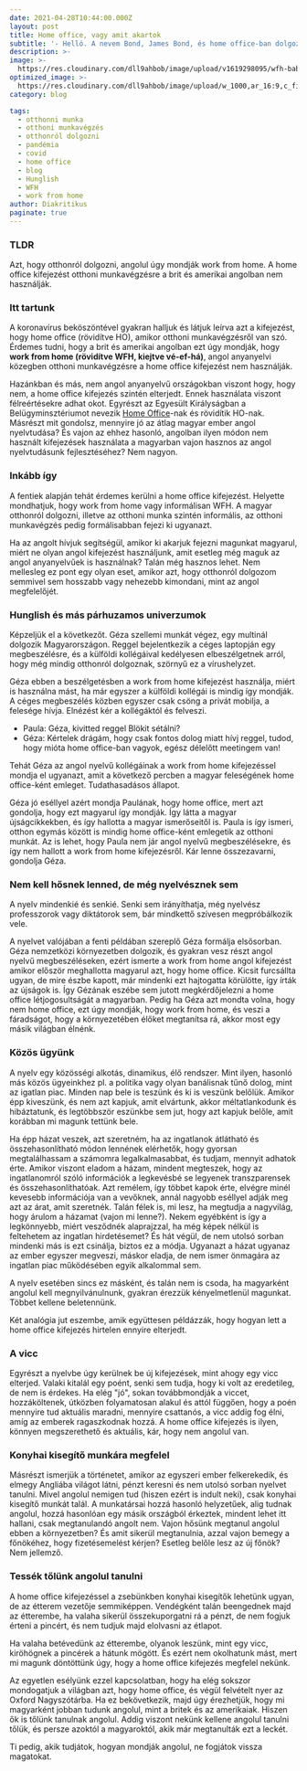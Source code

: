 ```yaml
---
date: 2021-04-28T10:44:00.000Z
layout: post
title: Home office, vagy amit akartok
subtitle: '- Helló. A nevem Bond, James Bond, és home office-ban dolgozom. - A Belügyminisztériumban? Már nem az MI6-nél? - Úgy értem otthonról dolgozom. - WFH? Miért nem ezzel kezdted?'
description: >- 
image: >-
  https://res.cloudinary.com/dll9ahbob/image/upload/v1619298095/wfh-baby_x8npt0.jpg  
optimized_image: >-
  https://res.cloudinary.com/dll9ahbob/image/upload/w_1000,ar_16:9,c_fill,g_auto,e_sharpen/v1619298095/wfh-baby_x8npt0.jpg
category: blog

tags:
  - otthonni munka
  - otthoni munkavégzés
  - otthonról dolgozni
  - pandémia
  - covid
  - home office
  - blog
  - Hunglish
  - WFH
  - work from home
author: Diakritikus
paginate: true
---
```


### TLDR
Azt, hogy otthonról dolgozni, angolul úgy mondják work from home. A home office kifejezést otthoni munkavégzésre a brit és amerikai angolban nem használják.

### Itt tartunk
A koronavírus beköszöntével gyakran halljuk és látjuk leírva azt a kifejezést, hogy home office (rövidítve HO), amikor otthoni munkavégzésről van szó. Érdemes tudni, hogy a brit és amerikai angolban ezt úgy mondják, hogy **work from home (rövidítve WFH, kiejtve vé-ef-há)**, angol anyanyelvi közegben otthoni munkavégzésre a home office kifejezést nem használják. 

Hazánkban és más, nem angol anyanyelvű országokban viszont hogy, hogy nem, a home office kifejezés szintén elterjedt. Ennek használata viszont félreértésekre adhat okot. Egyrészt az Egyesült Királyságban a Belügyminsztériumot nevezik [Home Office](https://en.wikipedia.org/wiki/Home_Office)-nak és rövidítik HO-nak. Másrészt mit gondolsz, mennyire jó az átlag magyar ember angol nyelvtudása? És vajon az ehhez hasonló, angolban ilyen módon nem használt kifejezések használata a magyarban vajon hasznos az angol nyelvtudásunk fejlesztéséhez? Nem nagyon.

### Inkább így
A fentiek alapján tehát érdemes kerülni a home office kifejezést. Helyette mondhatjuk, hogy work from home vagy informálisan WFH. A magyar otthonról dolgozni, illetve az otthoni munka szintén informális, az otthoni munkavégzés pedig formálisabban fejezi ki ugyanazt.

Ha az angolt hívjuk segítségül, amikor ki akarjuk fejezni magunkat magyarul, miért ne olyan angol kifejezést használjunk, amit esetleg még maguk az angol anyanyelvűek is használnak? Talán még hasznos lehet. Nem mellesleg ez pont egy olyan eset, amikor azt, hogy otthonról dolgozom semmivel sem hosszabb vagy nehezebb kimondani, mint az angol megfelelőjét.

### Hunglish és más párhuzamos univerzumok
Képzeljük el a következőt. Géza szellemi munkát végez, egy multinál dolgozik Magyarországon. Reggel bejelentkezik a céges laptopján egy megbeszélésre, és a külföldi kollégáival kedélyesen elbeszélgetnek arról, hogy még mindig otthonról dolgoznak, szörnyű ez a vírushelyzet.

Géza ebben a beszélgetésben a work from home kifejezést használja, miért is használna mást, ha már egyszer a külföldi kollégái is mindig így mondják. A céges megbeszélés közben egyszer csak csöng a privát mobilja, a felesége hívja. Elnézést kér a kollégáktól és felveszi. 

* Paula: Géza, kivitted reggel Blökit sétálni?
* Géza: Kértelek drágám, hogy csak fontos dolog miatt hívj reggel, tudod, hogy mióta home office-ban vagyok, egész délelőtt meetingem van!

Tehát Géza az angol nyelvű kollégáinak a work from home kifejezéssel mondja el ugyanazt, amit a következő percben a magyar 
feleségének home office-ként emleget. Tudathasadásos állapot. 

Géza jó eséllyel azért mondja Paulának, hogy home office, mert azt gondolja, hogy ezt magyarul így mondják. Így látta a magyar újságcikkekben, és így hallotta a magyar ismerőseitől is. Paula is így ismeri, otthon egymás között is mindig home office-ként emlegetik az otthoni munkát. Az is lehet, hogy Paula nem jár angol nyelvű megbeszélésekre, és így nem hallott a work from home kifejezésről. Kár lenne összezavarni, gondolja Géza.

### Nem kell hősnek lenned, de még nyelvésznek sem
A nyelv mindenkié és senkié. Senki sem irányíthatja, még nyelvész professzorok vagy diktátorok sem, bár mindkettő szívesen megpróbálkozik vele.

A nyelvet valójában a fenti példában szereplő Géza formálja elsősorban. Géza nemzetközi környezetben dolgozik, és gyakran vesz részt angol nyelvű megbeszéléseken, ezért ismerte a work from home angol kifejezést amikor először meghallotta magyarul azt, hogy home office. Kicsit furcsállta ugyan, de mire észbe kapott, már mindenki ezt hajtogatta körülötte, így írták az újságok is. Így Gézának eszébe sem jutott megkérdőjelezni a home office létjogosultságát a magyarban. Pedig ha Géza azt mondta volna, hogy nem home office, ezt úgy mondják, hogy work from home, és veszi a fáradságot, hogy a környezetében élőket megtanítsa rá, akkor most egy másik világban élnénk.

### Közös ügyünk
A nyelv egy közösségi alkotás, dinamikus, élő rendszer. Mint ilyen, hasonló más közös ügyeinkhez pl. a politika vagy olyan banálisnak tűnő dolog, mint az igatlan piac. Minden nap bele is teszünk és ki is veszünk belőlük. Amikor épp kiveszünk, és nem azt kapjuk, amit elvártunk, akkor méltatlankodunk és hibáztatunk, és legtöbbször eszünkbe sem jut, hogy azt kapjuk belőle, amit korábban mi magunk tettünk bele.

Ha épp házat veszek, azt szeretném, ha az ingatlanok átlátható és összehasonlítható módon lennének elérhetők, hogy gyorsan megtalálhassam a számomra legalkalmasabbat, és tudjam, mennyit adhatok érte. Amikor viszont eladom a házam, mindent megteszek, hogy az ingatlanomról szóló információk a legkevésbé se legyenek transzparensek és összehasonlíthatóak. Azt remélem, így többet kapok érte, elvégre minél kevesebb információja van a vevőknek, annál nagyobb eséllyel adják meg azt az árat, amit szeretnék. Talán félek is, mi lesz, ha megtudja a nagyvilág, hogy árulom a házamat (vajon mi lenne?). Nekem egyébként is így a legkönnyebb, miért vesződnék alaprajzzal, ha még képek nélkül is feltehetem az ingatlan hirdetésemet? És hát végül, de nem utolsó sorban mindenki más is ezt csinálja, biztos ez a módja. Ugyanazt a házat ugyanaz az ember egyszer megveszi, máskor eladja, de nem ismer önmagára az ingatlan piac működésében egyik alkalommal sem.

A nyelv esetében sincs ez másként, és talán nem is csoda, ha magyarként angolul kell megnyilvánulnunk, gyakran érezzük kényelmetlenül magunkat. Többet kellene beletennünk. 

Két analógia jut eszembe, amik együttesen példázzák, hogy hogyan lett a home office kifejezés hirtelen ennyire elterjedt.

### A vicc
Egyrészt a nyelvbe úgy kerülnek be új kifejezések, mint ahogy egy vicc elterjed. Valaki kitalál egy poént, senki sem tudja, hogy ki volt az eredetileg, de nem is érdekes. Ha  elég "jó", sokan továbbmondják a viccet, hozzáköltenek, útközben folyamatosan alakul és attól függően, hogy a poén mennyire tud aktuális maradni, mennyire csattanós, a vicc addig fog élni, amíg az emberek ragaszkodnak hozzá. A home office kifejezés is ilyen, könnyen megszerethető és aktuális, kár, hogy nem angolul van.

### Konyhai kisegítő munkára megfelel
Másrészt ismerjük a történetet, amikor az egyszeri ember felkerekedik, és elmegy Angliába világot látni, pénzt keresni és nem utolsó sorban nyelvet tanulni. Mivel angolul nemigen tud (hiszen ezért is indult neki), csak konyhai kisegítő munkát talál. A munkatársai  hozzá hasonló helyzetűek, alig tudnak angolul, hozzá hasonlóan egy másik országból érkeztek, mindent lehet itt hallani, csak megtanulandó angolt nem. Vajon hősünk megtanul angolul ebben a környezetben? És amit sikerül megtanulnia, azzal vajon bemegy a főnökéhez, hogy fizetésemelést kérjen? Esetleg belőle lesz az új főnök? Nem jellemző.

### Tessék tőlünk angolul tanulni
A home office kifejezéssel a zsebünkben konyhai kisegítők lehetünk ugyan, de az étterem vezetője semmiképpen. Vendégként talán beengednek majd az étterembe, ha valaha sikerül összekuporgatni rá a pénzt, de nem fogjuk érteni a pincért, és nem tudjuk majd elolvasni az étlapot.

Ha valaha betévedünk az étterembe, olyanok leszünk, mint egy vicc, kiröhögnek a pincérek a hátunk mögött. És ezért nem okolhatunk mást, mert mi magunk döntöttünk úgy, hogy a home office kifejezés megfelel nekünk.

Az egyetlen esélyünk ezzel kapcsolatban, hogy ha elég sokszor mondogatjuk a világban azt, hogy home office, és végül felvételt nyer az Oxford Nagyszótárba. Ha ez bekövetkezik, majd úgy érezhetjük, hogy mi magyarként jobban tudunk angolul, mint a britek és az amerikaiak. Hiszen ők is tőlünk tanulnak angolul. Addig viszont nekünk kellene angolul tanulni tőlük, és persze azoktól a magyaroktól, akik már megtanulták ezt a leckét. 

Ti pedig, akik tudjátok, hogyan mondják angolul, ne fogjátok vissza magatokat.




